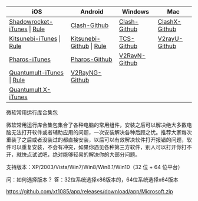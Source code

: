 

| iOS  | Android | Windows  | Mac |
| ------------- | ------------- | ------------- | ------------- |
| [Shadowrocket-iTunes](https://apps.apple.com/us/app/shadowrocket/id932747118) \| [Rule](https://raw.githubusercontent.com/ConnersHua/Profiles/master/Shadow/Pro.conf) | [Clash-Github](https://github.com/xt1085/app/releases/latest)  | [Clash-Github](https://github.com/Fndroid/clash_for_windows_pkg/releases/latest)  | [ClashX-Github](https://github.com/yichengchen/clashX/releases/latest)  |
| [Kitsunebi-iTunes](https://itunes.apple.com/us/app/kitsunebi-proxy-utility/id1446584073?mt=8) \| [Rule](https://raw.githubusercontent.com/ConnersHua/Profiles/master/Kitsunebi/Pro.conf)  |  [Kitsunebi-Github](https://github.com/xt1085/app/releases/latest) \| [Rule](https://raw.githubusercontent.com/ConnersHua/Profiles/master/Kitsunebi/Pro.conf)  | [TCS-Github](https://github.com/KevinZonda/trojan-client-slim/releases/latest)  |  [V2rayU-Github](https://github.com/yanue/V2rayU/releases/latest)  |
| [Pharos-iTunes](https://apps.apple.com/us/app/pharos-pro/id1456610173)  |  [Pharos-Github](https://github.com/PharosVip/Pharos-Android-Test/releases/latest)  |  [V2RayN-Github](https://github.com/2dust/v2rayN/releases/latest)  |    |
| [Quantumult-iTunes](https://itunes.apple.com/us/app/quantumult/id1252015438?mt=8) \| [Rule](https://raw.githubusercontent.com/ConnersHua/Profiles/master/Quantumult/Pro.conf) |  [V2RayNG-Github](https://github.com/2dust/v2rayNG/releases/latest)  |   |    |
| [Quantumult X-iTunes](https://apps.apple.com/us/app/quantumult-x/id1443988620)  |    |   |    |




微软常用运行库合集包

微软常用运行库合集包集合了各种电脑的常用组件，安装之后可以解决绝大多数电脑无法打开软件或者辅助应用的问题，一次安装解决各种后顾之忧。推荐大家每次重装了之后或者没装过的都直接安装，以后可以有效解决软件打开报错的问题，软件可以重复安装，不会有冲突，如果你遇见各种第三方软件，别人可以打开你打不开，就快点试试吧，绝对能够轻易的解决你的大部分问题。

支持版本：XP/2003/Vista/Win7/Win8/Win8.1/Win10（32 位 + 64 位平台）

问：如何选择版本？
答：32位系统选择x86版本的，64位系统选择x64版本

https://github.com/xt1085/app/releases/download/app/Microsoft.zip
